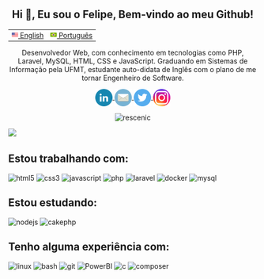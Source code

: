 <h2 align="center">Hi 👋, Eu sou o Felipe, Bem-vindo ao meu Github!</h2>
<table align="center">
 <tr>
   <td><a href="README.md"><img src="images/us-flag.png" height="13"> English</a></td>
   <td><a href="README_pt-br.md"><img src="images/br-flag.png" height="13"> Português</a></td>
 </tr>
</table>

<p align="center"> Desenvolvedor Web, com conhecimento em tecnologias como PHP, Laravel, MySQL, HTML, CSS e JavaScript. Graduando em Sistemas de Informação pela UFMT, estudante auto-didata de Inglês com o plano de me tornar Engenheiro de Software. </p>

<p align="center">
  <a href="https://linkedin.com/in/felipealvesrrodrigues" target="blank">
    <img align="center"
      src="images/icon_linkedin.png" alt="felipealvesrrodrigues" height="35" width="35" 
    />
  </a>
  <a href="mailto:felipealvesrrodrigues@outlook.com" target="blank">
    <img align="center"align="center"
     src="images/icon_mail.png" alt="felipealvesrrodrigues" height="35" width="35" 
    />
  </a>
  <a href="https://twitter.com/felipeverse" target="blank">
    <img align="center"
      src="images/icon_twitter.svg" alt="felipeverse" height="35" width="35"
    />
  </a>
  <a href="https://instagram.com/felipeverse" target="blank">
    <img align="center"
      src="images/icon_instagram.png" alt="felipeverse" height="35" width="35"
    />
  </a>
</p>

<p align="center"> <img src="https://komarev.com/ghpvc/?username=felipeverse&label=Profile%20views&color=0e75b6&style=flat" alt="rescenic" /> </p>

![](https://hit.yhype.me/github/profile?user_id=70995453)

##  Estou trabalhando com:
<div>
  <img alt="html5" width=50 src="https://cdn.jsdelivr.net/gh/devicons/devicon/icons/html5/html5-plain-wordmark.svg" />
  <img alt="css3" width=50 src="https://cdn.jsdelivr.net/gh/devicons/devicon/icons/css3/css3-plain-wordmark.svg" />
  <img alt="javascript" width=50 src="https://cdn.jsdelivr.net/gh/devicons/devicon/icons/javascript/javascript-plain.svg" />
  <img alt="php" width=50 src="https://cdn.jsdelivr.net/gh/devicons/devicon/icons/php/php-plain.svg" />
  <img alt="laravel" width=50 src="https://cdn.jsdelivr.net/gh/devicons/devicon/icons/laravel/laravel-plain-wordmark.svg" />
  <img alt="docker" width=50 src="https://cdn.jsdelivr.net/gh/devicons/devicon/icons/docker/docker-plain-wordmark.svg" /> 
  <img alt="mysql" width=50 src="https://cdn.jsdelivr.net/gh/devicons/devicon/icons/mysql/mysql-original-wordmark.svg" />  
</div>

## Estou estudando:
<div>
  <img alt="nodejs" width=50 src="https://cdn.jsdelivr.net/gh/devicons/devicon/icons/nodejs/nodejs-plain.svg" />
  <img alt="cakephp" width=50 src="https://cdn.jsdelivr.net/gh/devicons/devicon/icons/cakephp/cakephp-plain.svg" />  
</div>

## Tenho alguma experiência com:
<div>
  <img alt="linux" width=50 src="https://cdn.jsdelivr.net/gh/devicons/devicon/icons/linux/linux-original.svg" /> 
  <img alt="bash" width=50 src="https://cdn.jsdelivr.net/gh/devicons/devicon/icons/bash/bash-plain.svg" />
  <img alt="git" width=50 src="https://cdn.jsdelivr.net/gh/devicons/devicon/icons/git/git-plain.svg" />
  <img alt="PowerBI" width=50 src="https://raw.githubusercontent.com/microsoft/PowerBI-Icons/36c43afaca7c93119c76229d434688610003ad66/SVG/PowerBI.svg" />
  <img alt="c" width=50 src="https://cdn.jsdelivr.net/gh/devicons/devicon/icons/c/c-original.svg" />
  <img alt="composer" width=50 src="https://cdn.jsdelivr.net/gh/devicons/devicon/icons/composer/composer-original.svg" />
</div>

